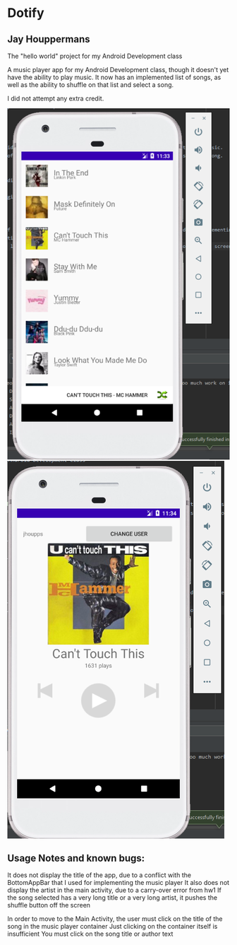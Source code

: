 # Dotify
## Jay Houppermans

The "hello world" project for my Android Development class




A music player app for my Android Development class, though it doesn't yet have the ability to play music.
It now has an implemented list of songs, as well as the ability to shuffle on that list and select a song.


I did not attempt any extra credit.

![image of the recyclerview working](https://github.com/jhoupps/Dotify/blob/hw2/hw2_working_recyclerview.PNG)
![image of the mainview working](https://github.com/jhoupps/Dotify/blob/hw2/hw2_working_mainview.PNG)


## Usage Notes and known bugs:
It does not display the title of the app, due to a conflict with the BottomAppBar that I used for implementing the music player
It also does not display the artist in the main activity, due to a carry-over error from hw1
If the song selected has a very long title or a very long artist, it pushes the shuffle button off the screen

In order to move to the Main Activity, the user must click on the title of the song in the music player container
Just clicking on the container itself is insufficient
You must click on the song title or author text


